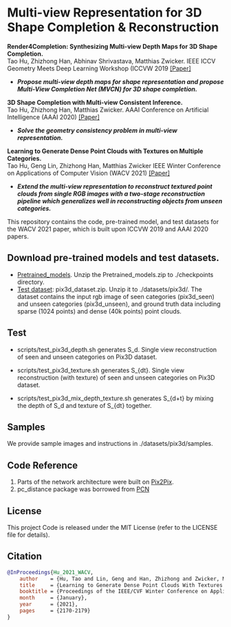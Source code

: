 # Multi-view Representation for 3D Shape Completion & Reconstruction

**Render4Completion: Synthesizing Multi-view Depth Maps for 3D Shape Completion.**  
Tao Hu, Zhizhong Han, Abhinav Shrivastava, Matthias Zwicker.
IEEE ICCV Geometry Meets Deep Learning Workshop (ICCVW 2019 [[Paper]](https://openaccess.thecvf.com/content_ICCVW_2019/papers/GMDL/Hu_Render4Completion_Synthesizing_Multi-View_Depth_Maps_for_3D_Shape_Completion_ICCVW_2019_paper.pdf)

* ***Propose multi-view depth maps for shape representation and propose Multi-View Completion Net (MVCN) for 3D shape completion.*** 


**3D Shape Completion with Multi-view Consistent Inference.**  
Tao Hu, Zhizhong Han, Matthias Zwicker.
AAAI Conference on Artificial Intelligence (AAAI 2020) [[Paper]](https://arxiv.org/abs/1911.12465) 

* ***Solve the geometry consistency problem in multi-view representation.***

**Learning to Generate Dense Point Clouds with Textures on Multiple Categories.**  
Tao Hu, Geng Lin, Zhizhong Han, Matthias Zwicker
IEEE Winter Conference on Applications of Computer Vision (WACV 2021) [[Paper]](https://arxiv.org/abs/1912.10545)

* ***Extend the multi-view representation to reconstruct textured point clouds from single RGB images with a two-stage reconstruction pipeline which generalizes well in reconstructing objects from unseen categories.***

This repository contains the code, pre-trained model, and test datasets for the WACV 2021 paper, which is built upon ICCVW 2019 and AAAI 2020 papers. 

## Download pre-trained models and test datasets.

* [Pretrained_models](https://drive.google.com/file/d/1QcLGOCRaRv5sOs21LCNTZuPaIJZvBLhz/view?usp=sharing). Unzip the Pretrained_models.zip to ./checkpoints directory.
* [Test dataset](https://drive.google.com/file/d/1cCEEfVi5_t3Q5erI40fqgkoyXuyK61UH/view?usp=sharing): pix3d_dataset.zip. Unzip it to ./datasets/pix3d/. The dataset contains the input rgb image of seen categories (pix3d_seen) and unseen categories (pix3d_unseen), and ground truth data including sparse (1024 points) and dense (40k points) point clouds.

## Test

* scripts/test_pix3d_depth.sh generates S_d. Single view reconstruction of seen and unseen categories on Pix3D dataset.

* scripts/test_pix3d_texture.sh generates S_{dt}. Single view reconstruction (with texture) of seen and unseen categories on Pix3D dataset.

* scripts/test_pix3d_mix_depth_texture.sh generates S_{d+t} by mixing the depth of S_d and texture of S_{dt} together.

## Samples
We provide sample images and instructions in ./datasets/pix3d/samples.

## Code Reference
1. Parts of the network architecture were built on [Pix2Pix](https://github.com/junyanz/pytorch-CycleGAN-and-pix2pix).
2. pc_distance package was borrowed from [PCN](https://github.com/wentaoyuan/pcn)

## License
This project Code is released under the MIT License (refer to the LICENSE file for details).

## Citation
```bibtex
@InProceedings{Hu_2021_WACV,
    author    = {Hu, Tao and Lin, Geng and Han, Zhizhong and Zwicker, Matthias},
    title     = {Learning to Generate Dense Point Clouds With Textures on Multiple Categories},
    booktitle = {Proceedings of the IEEE/CVF Winter Conference on Applications of Computer Vision (WACV)},
    month     = {January},
    year      = {2021},
    pages     = {2170-2179}
}
```
